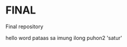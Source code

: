 # FINAL
Final repository
<html>
  <body>
<p1>hello word</p1>
    pataas sa imung ilong puhon2 
    'satur'
    </body>
  </html>
